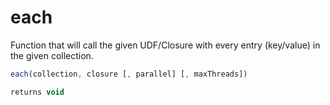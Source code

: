 # each

Function that will call the given UDF/Closure with every entry (key/value) in the given collection.

```javascript
each(collection, closure [, parallel] [, maxThreads])
```

```javascript
returns void
```
